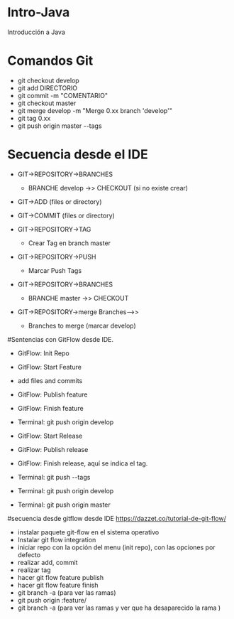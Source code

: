# Intro-Java
Introducción a Java


# Comandos Git
- git checkout develop
- git add DIRECTORIO
- git commit -m "COMENTARIO"
- git checkout master
- git merge develop -m "Merge 0.xx branch 'develop'"
- git tag 0.xx
- git push origin master --tags


# Secuencia desde el IDE
- GIT->REPOSITORY->BRANCHES
   - BRANCHE develop ->> CHECKOUT (si no existe crear)
- GIT->ADD (files or directory)
- GIT->COMMIT (files or directory)
- GIT->REPOSITORY->TAG
   - Crear Tag en branch master
- GIT->REPOSITORY->PUSH
   - Marcar Push Tags

- GIT->REPOSITORY->BRANCHES
   - BRANCHE master ->> CHECKOUT
- GIT->REPOSITORY->merge Branches-->>
   - Branches to merge (marcar develop)
   
   
#Sentencias con GitFlow desde IDE.
- GitFlow: Init Repo
- GitFlow: Start Feature
- add files and commits
- GitFlow: Publish feature
- GitFlow: Finish feature
- Terminal: git push origin develop

   
- GitFlow: Start Release
- GitFlow: Publish release
- GitFlow: Finish release, aquí se indica el tag.
- Terminal: git push --tags
- Terminal: git push origin develop
- Terminal: git push origin master



 
#secuencia desde gitflow desde IDE
https://dazzet.co/tutorial-de-git-flow/
- instalar paquete git-flow en el sistema operativo
- Instalar git flow integration
- iniciar repo con la opción del menu (init repo), con las opciones por defecto
- realizar add, commit 
- realizar tag
- hacer git flow feature publish
- hacer git flow feature finish
- git branch -a (para ver las ramas)
- git push origin :feature/<feature>
- git branch -a (para ver las ramas y ver que ha desaparecido la rama <feature>)

